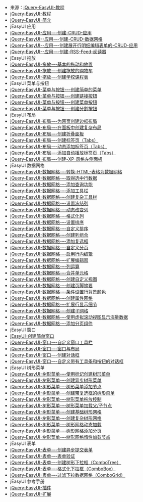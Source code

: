 - 来源：[jQuery-EasyUI-教程](https://www.runoob.com/jeasyui/jqueryeasyui-tutorial.html)
- [jQuery-EasyUI-教程](https://www.runoob.com/jeasyui/jqueryeasyui-tutorial.html)
- [jQuery-EasyUI-简介](https://www.runoob.com/jeasyui/jqueryeasyui-intro.html)
- jEasyUI 应用
- [jQuery-EasyUI-应用-–-创建-CRUD-应用](https://www.runoob.com/jeasyui/jeasyui-app-crud1.html)
- [jQuery-EasyUI--应用-–-创建-CRUD-数据网格](https://www.runoob.com/jeasyui/jeasyui-app-crud2.html)
- [jQuery-EasyUI--应用-–-创建展开行明细编辑表单的-CRUD-应用](https://www.runoob.com/jeasyui/jeasyui-app-crud3.html)
- [jQuery-EasyUI--应用-–-创建-RSS-Feed-阅读器](https://www.runoob.com/jeasyui/jeasyui-app-rssreader.html)
- jEasyUI 拖放
- [jQuery-EasyUI-拖放-–-基本的拖动和放置](https://www.runoob.com/jeasyui/jeasyui-dd-basic.html)
- [jQuery-EasyUI-拖放-–-创建拖放的购物车](https://www.runoob.com/jeasyui/jeasyui-dd-shopping.html)
- [jQuery-EasyUI-拖放-–-创建学校课程表](https://www.runoob.com/jeasyui/jeasyui-dd-timetable.html)
- jEasyUI 菜单与按钮
- [jQuery-EasyUI-菜单与按钮-–-创建简单的菜单](https://www.runoob.com/jeasyui/jeasyui-mb-menu.html)
- [jQuery-EasyUI-菜单与按钮-–-创建链接按钮](https://www.runoob.com/jeasyui/jeasyui-mb-linkbutton.html)
- [jQuery-EasyUI-菜单与按钮-–-创建菜单按钮](https://www.runoob.com/jeasyui/jeasyui-mb-menubutton.html)
- [jQuery-EasyUI-菜单与按钮-–-创建分割按钮](https://www.runoob.com/jeasyui/jeasyui-mb-splitbutton.html)
- jEasyUI 布局
- [jQuery-EasyUI-布局-–-为网页创建边框布局](https://www.runoob.com/jeasyui/jeasyui-layout-layout.html)
- [jQuery-EasyUI-布局-–-在面板中创建复杂布局](https://www.runoob.com/jeasyui/jeasyui-layout-panel.html)
- [jQuery-EasyUI-布局-–-创建折叠面板](https://www.runoob.com/jeasyui/jeasyui-layout-accordion.html)
- [jQuery-EasyUI-布局-–-创建标签页（Tabs）](https://www.runoob.com/jeasyui/jeasyui-layout-tabs1.html)
- [jQuery-EasyUI-布局-–-动态添加标签页（Tabs）](https://www.runoob.com/jeasyui/jeasyui-layout-tabs2.html)
- [jQuery-EasyUI-布局-–-添加自动播放标签页（Tabs）](https://www.runoob.com/jeasyui/jeasyui-layout-tabs3.html)
- [jQuery-EasyUI-布局-–-创建-XP-风格左侧面板](https://www.runoob.com/jeasyui/jeasyui-layout-xp.html)
- jEasyUI 数据网格
- [jQuery-EasyUI-数据网格-–-转换-HTML-表格为数据网格](https://www.runoob.com/jeasyui/jeasyui-datagrid-datagrid1.html)
- [jQuery-EasyUI-数据网格-–-取得选中行数据](https://www.runoob.com/jeasyui/jeasyui-datagrid-datagrid3.html)
- [jQuery-EasyUI-数据网格-–-添加查询功能](https://www.runoob.com/jeasyui/jeasyui-datagrid-datagrid24.html)
- [jQuery-EasyUI-数据网格-–-添加工具栏](https://www.runoob.com/jeasyui/jeasyui-datagrid-datagrid4.html)
- [jQuery-EasyUI-数据网格-–-创建复杂工具栏](https://www.runoob.com/jeasyui/jeasyui-datagrid-datagrid19.html)
- [jQuery-EasyUI-数据网格-–-设置冻结列](https://www.runoob.com/jeasyui/jeasyui-datagrid-datagrid5.html)
- [jQuery-EasyUI-数据网格-–-动态改变列](https://www.runoob.com/jeasyui/jeasyui-datagrid-datagrid6.html)
- [jQuery-EasyUI-数据网格-–-格式化列](https://www.runoob.com/jeasyui/jeasyui-datagrid-datagrid7.html)
- [jQuery-EasyUI-数据网格-–-设置排序](https://www.runoob.com/jeasyui/jeasyui-datagrid-datagrid8.html)
- [jQuery-EasyUI-数据网格-–-自定义排序](https://www.runoob.com/jeasyui/jeasyui-datagrid-datagrid14.html)
- [jQuery-EasyUI-数据网格-–-创建列组合](https://www.runoob.com/jeasyui/jeasyui-datagrid-datagrid9.html)
- [jQuery-EasyUI-数据网格-–-添加复选框](https://www.runoob.com/jeasyui/jeasyui-datagrid-datagrid10.html)
- [jQuery-EasyUI-数据网格-–-自定义分页](https://www.runoob.com/jeasyui/jeasyui-datagrid-datagrid11.html)
- [jQuery-EasyUI-数据网格-–-启用行内编辑](https://www.runoob.com/jeasyui/jeasyui-datagrid-datagrid12.html)
- [jQuery-EasyUI-数据网格-–-扩展编辑器](https://www.runoob.com/jeasyui/jeasyui-datagrid-datagrid23.html)
- [jQuery-EasyUI-数据网格-–-列运算](https://www.runoob.com/jeasyui/jeasyui-datagrid-datagrid15.html)
- [jQuery-EasyUI-数据网格-–-合并单元格](https://www.runoob.com/jeasyui/jeasyui-datagrid-datagrid13.html)
- [jQuery-EasyUI-数据网格-–-创建自定义视图](https://www.runoob.com/jeasyui/jeasyui-datagrid-datagrid16.html)
- [jQuery-EasyUI-数据网格-–-创建页脚摘要](https://www.runoob.com/jeasyui/jeasyui-datagrid-datagrid17.html)
- [jQuery-EasyUI-数据网格-–-条件设置行背景颜色](https://www.runoob.com/jeasyui/jeasyui-datagrid-datagrid18.html)
- [jQuery-EasyUI-数据网格-–-创建属性网格](https://www.runoob.com/jeasyui/jeasyui-datagrid-datagrid20.html)
- [jQuery-EasyUI-数据网格-–-扩展行显示细节](https://www.runoob.com/jeasyui/jeasyui-datagrid-datagrid21.html)
- [jQuery-EasyUI-数据网格-–-创建子网格](https://www.runoob.com/jeasyui/jeasyui-datagrid-datagrid22.html)
- [jQuery-EasyUI-数据网格-–-使用虚拟滚动视图显示海量数据](https://www.runoob.com/jeasyui/jeasyui-datagrid-datagrid27.html)
- [jQuery-EasyUI-数据网格-–-添加分页组件](https://www.runoob.com/jeasyui/jeasyui-datagrid-datagrid2.html)
- jEasyUI 窗口
- [jEasyUI-创建简单窗口](https://www.runoob.com/jeasyui/jeasyui-win-win1.html)
- [jQuery-EasyUI-窗口-–-自定义窗口工具栏](https://www.runoob.com/jeasyui/jeasyui-win-win2.html)
- [jQuery-EasyUI-窗口-–-窗口与布局](https://www.runoob.com/jeasyui/jeasyui-win-win3.html)
- [jQuery-EasyUI-窗口-–-创建对话框](https://www.runoob.com/jeasyui/jeasyui-win-dlg1.html)
- [jQuery-EasyUI-窗口-–-自定义带有工具条和按钮的对话框](https://www.runoob.com/jeasyui/jeasyui-win-dlg2.html)
- jEasyUI 树形菜单
- [jQuery-EasyUI-树形菜单-–-使用标记创建树形菜单](https://www.runoob.com/jeasyui/jeasyui-tree-tree1.html)
- [jQuery-EasyUI-树形菜单-–-创建异步树形菜单](https://www.runoob.com/jeasyui/jeasyui-tree-tree2.html)
- [jQuery-EasyUI-树形菜单-–-树形菜单添加节点](https://www.runoob.com/jeasyui/jeasyui-tree-tree3.html)
- [jQuery-EasyUI-树形菜单-–-创建带复选框的树形菜单](https://www.runoob.com/jeasyui/jeasyui-tree-tree4.html)
- [jQuery-EasyUI-树形菜单-–-树形菜单拖放控制](https://www.runoob.com/jeasyui/jeasyui-tree-tree5.html)
- [jQuery-EasyUI-树形菜单-–-树形菜单加载父/子节点](https://www.runoob.com/jeasyui/jeasyui-tree-tree6.html)
- [jQuery-EasyUI-树形菜单-–-创建基础树形网格](https://www.runoob.com/jeasyui/jeasyui-tree-treegrid1.html)
- [jQuery-EasyUI-树形菜单-–-创建复杂树形网格](https://www.runoob.com/jeasyui/jeasyui-tree-treegrid2.html)
- [jQuery-EasyUI-树形菜单-–-树形网格动态加载](https://www.runoob.com/jeasyui/jeasyui-tree-treegrid3.html)
- [jQuery-EasyUI-树形菜单-–-树形网格添加分页](https://www.runoob.com/jeasyui/jeasyui-tree-treegrid4.html)
- [jQuery-EasyUI-树形菜单-–-树形网格惰性加载节点](https://www.runoob.com/jeasyui/jeasyui-tree-treegrid5.html)
- jEasyUI 表单
- [jQuery-EasyUI-表单-–-创建异步提交表单](https://www.runoob.com/jeasyui/jeasyui-form-form1.html)
- [jQuery-EasyUI-表单-–-表单验证](https://www.runoob.com/jeasyui/jeasyui-form-form3.html)
- [jQuery-EasyUI-表单-–-创建树形下拉框（ComboTree）](https://www.runoob.com/jeasyui/jeasyui-form-form2.html)
- [jQuery-EasyUI-表单-–-格式化下拉框（ComboBox）](https://www.runoob.com/jeasyui/jeasyui-form-form4.html)
- [jQuery-EasyUI-表单-–-过滤下拉数据网格（ComboGrid）](https://www.runoob.com/jeasyui/jeasyui-form-form5.html)
- jEasyUI 参考手册
- [jQuery-EasyUI-插件](https://www.runoob.com/jeasyui/jeasyui-ref-plugins.html)
- [jQuery-EasyUI-扩展](https://www.runoob.com/jeasyui/jeasyui-ref-extension.html)
